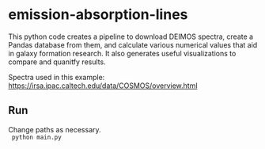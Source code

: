 # emission-absorption-lines
This python code creates a pipeline to download DEIMOS spectra, create a Pandas database from them, and calculate various numerical values that aid in galaxy formation research. It also generates useful visualizations to compare and quanitfy results.

Spectra used in this example: https://irsa.ipac.caltech.edu/data/COSMOS/overview.html

## Run 
Change paths as necessary. <br/>
<code> python main.py </code>
